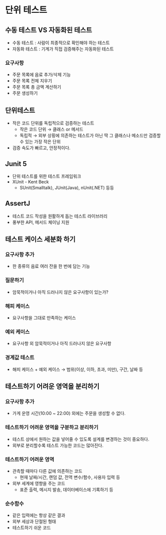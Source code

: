 # 단위 테스트

## 수동 테스트 VS 자동화된 테스트

- 수동 테스트 : 사람이 최종적으로 확인해야 하는 테스트
- 자동화 테스트 : 기계가 직접 검증해주는 자동화된 테스트

### 요구사항

- 주문 목록에 음료 추가/삭제 기능
- 주문 목록 전체 지우기
- 주문 목록 총 금액 계산하기
- 주문 생성하기

## 단위테스트

- 작은 코드 단위를 독립적으로 검증하는 테스트
    - 작은 코드 단위 → 클래스 or 메서드
    - 독립적 → 외부 상횡에 의존하는 테스트가 아닌 딱 그 클래스나 메소드만 검증할 수 있는 가장 작은 단위
- 검증 속도가 빠르고, 안정적이다.

## Junit 5

- 단위 테스트를 위한 테스트 프레임워크
- XUnit - Kent Beck
    - SUnit(Smalltalk), JUnit(Java), nUnit(.NET) 등등

## AssertJ

- 테스트 코드 작성을 원활하게 돕는 테스트 라이브러리
- 풍부한 API, 메서드 체이닝 지원

## 테스트 케이스 세분화 하기

### 요구사항 추가

- 한 종류의 음료 여러 잔을 한 번에 담는 기능

### 질문하기

- 암묵적이거나 아직 드러나지 않은 요구사항이 있는가?

### 해피 케이스

- 요구사항을 그대로 만족하는 케이스

### 예외 케이스

- 요구사항 외 암묵적이거나 아직 드러나지 않은 요구사항

### 경계값 테스트

- 해피 케이스 + 예외 케이스 → 범위(이상, 이하, 초과, 미만), 구간, 날짜 등
## 테스트하기 어려운 영역을 분리하기

### 요구사항 추가

- 가게 운영 시간(10:00 ~ 22:00) 외에는 주문을 생성할 수 없다.

### 테스트하기 어려운 영역을 구분하고 분리하기

- 테스트 상에서 원하는 값을 넣어줄 수 있도록 설계를 변경하는 것이 중요하다.
- 외부로 분리할수록 테스트 가능한 코드는 많아진다.

### 테스트하기 어려운 영역

- 관측할 때마다 다른 값에 의존하는 코드
  - 현재 날짜/시간, 랜덤 값, 전역 변수/함수, 사용자 입력 등
- 외부 세계에 영향을 주는 코드
  - 표준 출력, 메시지 발송, 데이터베이스에 기록하기 등

### 순수함수

- 같은 입력에는 항상 같은 결과
- 외부 세상과 단절된 형태
- 테스트하기 쉬운 코드